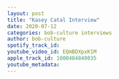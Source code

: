 ```yaml
---
layout: post
title: "Kasey Catal Interview"
date: 2020-07-12
categories: bob-culture interviews
author: bob-culture
spotify_track_id: 
youtube_video_id: EQmBDXpxK1M
apple_track_id: 1000484840035
youtube_metadata: 
---
```

